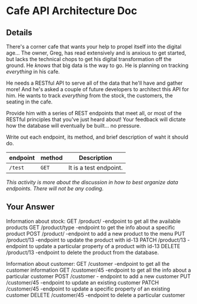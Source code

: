 # Cafe API Architecture Doc

## Details

There's a corner cafe that wants your help to propel itself into the digital age... The owner, Greg, has read extensively and is anxious to get started, but lacks the technical chops to get his digital transformation off the ground. He _knows_ that big data is the way to go. He is planning on tracking _everything_ in his cafe.

He needs a RESTful API to serve all of the data that he'll have and gather more! And he's asked a couple of future developers to architect this API for him. He wants to track _everything_ from the stock, the customers, the seating in the cafe.

Provide him with a series of REST endpoints that meet all, or most of the RESTful principles that you've just heard about! Your feedback will dictate how the database will eventually be built... no pressure.

Write out each endpoint, its method, and brief description of waht it should do.

| endpoint | method | Description            |
| -------- | ------ | ---------------------- |
| `/test`  | `GET`  | It is a test endpoint. |

_This activity is more about the discussion in how to best organize data endpoints. There will not be any coding._

## Your Answer
Information about stock:
GET /product/ -endpoint to get all the available products
GET /product/type -endpoint to get the info about a specific product
POST /product/ -endpoint to add a new product to the menu
PUT /product/13 -endpoint to update the product with id-13
PATCH /product/13 -endpoint to update a particular property of a product with id-13
DELETE /product/13 -endpoint to delete the product from the database.

Information about customer:
GET /customer -endpoint to get all the customer information
GET /customer/45 -endpoint to get all the info about a particular customer
POST /customer - endpoint to add a new customer
PUT /customer/45 -endpoint to update an existing customer
PATCH /customer/45 -endpoint to update a specific property of an existing customer
DELETE /customer/45 -endpoint to delete a particular customer
